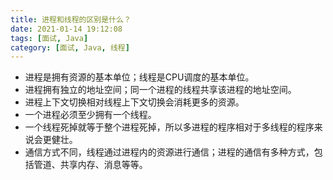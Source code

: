 ```yaml
---
title: 进程和线程的区别是什么？
date: 2021-01-14 19:12:08
tags: [面试, Java]
category: [面试, Java, 线程]
---
```


* 进程是拥有资源的基本单位；线程是CPU调度的基本单位。
* 进程拥有独立的地址空间；同一个进程的线程共享该进程的地址空间。
* 进程上下文切换相对线程上下文切换会消耗更多的资源。
* 一个进程必须至少拥有一个线程。
* 一个线程死掉就等于整个进程死掉，所以多进程的程序相对于多线程的程序来说会更健壮。
* 通信方式不同，线程通过进程内的资源进行通信；进程的通信有多种方式，包括管道、共享内存、消息等等。

